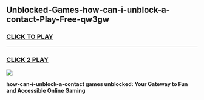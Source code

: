 
## Unblocked-Games-how-can-i-unblock-a-contact-Play-Free-qw3gw
<h3>
<a href="https://premium76.site?title=how-can-i-unblock-a-contact&ref=23A">CLICK TO PLAY</a></h3>
<hr>

<h3>
<a href="https://premium76.site?title=how-can-i-unblock-a-contact&ref=23A">CLICK 2 PLAY</a>
  
</h3>

<a href="https://premium76.site?title=how-can-i-unblock-a-contact&ref=23A"><img src="https://clearcache.store/games.png"></a>


**how-can-i-unblock-a-contact games unblocked: Your Gateway to Fun and Accessible Online Gaming**

